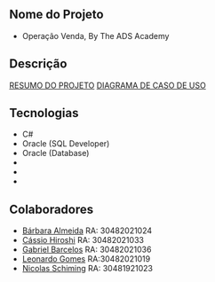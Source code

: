 ## Nome do Projeto
* Operação Venda, By The ADS Academy

## Descrição
[RESUMO DO PROJETO](https://docs.google.com/document/d/1lYzHoXqgSsGnK2DY0EFbA603NNvmuEOSIgz89ve1Q4g/edit?usp=sharing)
[DIAGRAMA DE CASO DE USO](https://lucid.app/lucidchart/4a63a198-4f90-46d0-9ec9-326521866ae0/edit?viewport_loc=-590%2C-21%2C2321%2C1039%2C.Q4MUjXso07N&invitationId=inv_2892c58b-f919-4b68-80c7-dfb1d29d940a)

## Tecnologias
* C#
* Oracle (SQL Developer)
* Oracle (Database)
*
*
*

## Colaboradores
* [Bárbara Almeida](https://github.com/BarbaraAlmeidaM)   RA: 30482021024
* [Cássio Hiroshi](https://github.com/cassiohirota)    RA: 30482021033
* [Gabriel Barcelos](https://github.com/GabrielBarcelos17)  RA: 30482021036
* [Leonardo Gomes](https://github.com/LeonardoGomes-Teyser)    RA:30482021019
* [Nicolas Schiming](https://github.com/NickSchiming) RA: 30481921023
